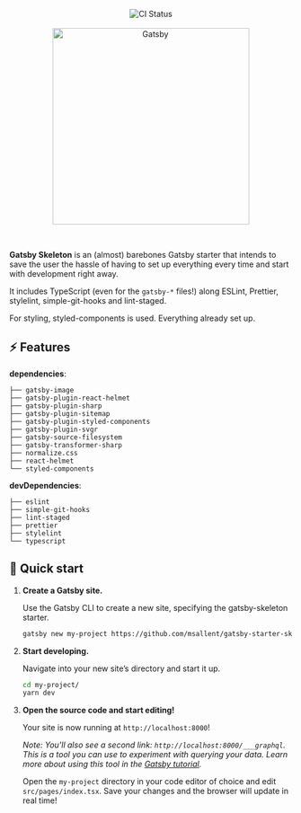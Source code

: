 <p align="center">
  <img alt="CI Status" src="https://travis-ci.com/msallent/gatsby-starter-skeleton.svg?branch=master" />
  <br />
  <br />
  <a href="https://gatsbyjs.org">
    <img alt="Gatsby" src="https://www.gatsbyjs.org/Gatsby-Logo.svg" width="350" />
  </a>
</p>

<br />

**Gatsby Skeleton** is an (almost) barebones Gatsby starter that intends to save the user the hassle of having to set up everything every time and start with development right away.

It includes TypeScript (even for the `gatsby-*` files!) along ESLint, Prettier, stylelint, simple-git-hooks and lint-staged.

For styling, styled-components is used. Everything already set up.

## :zap: Features

**dependencies**:

    ├── gatsby-image
    ├── gatsby-plugin-react-helmet
    ├── gatsby-plugin-sharp
    ├── gatsby-plugin-sitemap
    ├── gatsby-plugin-styled-components
    ├── gatsby-plugin-svgr
    ├── gatsby-source-filesystem
    ├── gatsby-transformer-sharp
    ├── normalize.css
    ├── react-helmet
    └── styled-components

**devDependencies**:

    ├── eslint
    ├── simple-git-hooks
    ├── lint-staged
    ├── prettier
    ├── stylelint
    └── typescript

## 🚀 Quick start

1.  **Create a Gatsby site.**

    Use the Gatsby CLI to create a new site, specifying the gatsby-skeleton starter.

    ```sh
    gatsby new my-project https://github.com/msallent/gatsby-starter-skeleton/
    ```

1.  **Start developing.**

    Navigate into your new site’s directory and start it up.

    ```sh
    cd my-project/
    yarn dev
    ```

1.  **Open the source code and start editing!**

    Your site is now running at `http://localhost:8000`!

    _Note: You'll also see a second link: _`http://localhost:8000/___graphql`_. This is a tool you can use to experiment with querying your data. Learn more about using this tool in the [Gatsby tutorial](https://www.gatsbyjs.org/tutorial/part-five/#introducing-graphiql)._

    Open the `my-project` directory in your code editor of choice and edit `src/pages/index.tsx`. Save your changes and the browser will update in real time!
